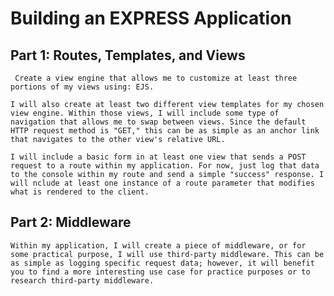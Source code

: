 # Building an EXPRESS Application
## Part 1: Routes, Templates, and Views

` Create a view engine that allows me to customize at least three portions of my views using: EJS.`

`I will also create at least two different view templates for my chosen view engine. Within those views, I will include some type of navigation that allows me to swap between views. Since the default HTTP request method is "GET," this can be as simple as an anchor link that navigates to the other view's relative URL.`

`I will include a basic form in at least one view that sends a POST request to a route within my application. For now, just log that data to the console within my route and send a simple "success" response. I will nclude at least one instance of a route parameter that modifies what is rendered to the client.`

## Part 2: Middleware
`Within my application, I will create a piece of middleware, or for some practical purpose, I will use third-party middleware. This can be as simple as logging specific request data; however, it will benefit you to find a more interesting use case for practice purposes or to research third-party middleware.`